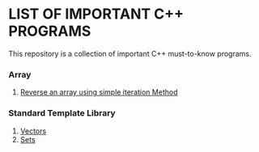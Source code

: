 # LIST OF IMPORTANT C++ PROGRAMS

This repository is a collection of important C++ must-to-know programs.

### Array 
1. [Reverse an array using simple iteration Method](https://github.com/swati-gwc/Cpp-Practise/blob/master/1_Reverse_Array_using_Iteration.cpp)

### Standard Template Library
1. [Vectors](https://github.com/swati-gwc/Cpp-Practise/blob/master/stl/vector_basics.cpp)
2. [Sets](https://github.com/swati-gwc/Cpp-Practise/blob/master/stl/set_basics.cpp)
